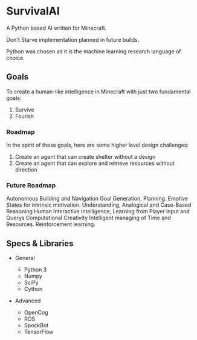 # SurvivalAI

A Python based AI written for Minecraft.

Don't Starve implementation planned in future builds.

Python was chosen as it is the machine learning research language of choice.

## Goals

To create a human-like intelligence in Minecraft with just two fundamental goals:

1. Survive
2. Fourish

### Roadmap

In the spirit of these goals, here are some higher level design challenges:

1. Create an agent that can create shelter without a design
2. Create an agent that can explore and retrieve resources without direction

### Future Roadmap

Autonomous Building and Navigation
Goal Generation, Planning.
Emotive States for intrinsic motivation.
Understanding, Analogical and Case-Based Reasoning
Human Interactive Intelligence, Learning from Player input and Querys
Computational Creativity
Intelligent managing of Time and Resources.
Reinforcement learning.

## Specs & Libraries

* General
  * Python 3
  * Numpy
  * SciPy
  * Cython

* Advanced
  * OpenCog
  * ROS
  * SpockBot
  * TensorFlow